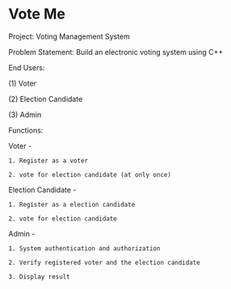 # Vote Me
Project: Voting Management System

Problem Statement: Build an electronic voting system using C++

End Users: 

  (1) Voter
  
  (2) Election Candidate
  
  (3) Admin

Functions:

  Voter -
  
    1. Register as a voter
    
    2. vote for election candidate (at only once)
  
  Election Candidate -
  
    1. Register as a election candidate
    
    2. vote for election candidate

  Admin -
  
    1. System authentication and authorization
    
    2. Verify registered voter and the election candidate
    
    3. Display result

